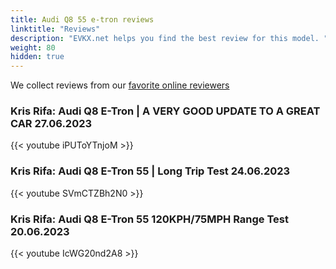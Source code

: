 ```yaml
---
title: Audi Q8 55 e-tron reviews
linktitle: "Reviews"
description: "EVKX.net helps you find the best review for this model. "
weight: 80
hidden: true
---
```

<object type="image/svg+xml" data="../modelnavigation.svg"></object>
We collect reviews from our [favorite online reviewers](/guides/evreviewers/)

### Kris Rifa: Audi Q8 E-Tron | A VERY GOOD UPDATE TO A GREAT CAR 27.06.2023

{{< youtube iPUToYTnjoM >}}

### Kris Rifa: Audi Q8 E-Tron 55 | Long Trip Test 24.06.2023

{{< youtube SVmCTZBh2N0 >}}

### Kris Rifa: Audi Q8 E-Tron 55 120KPH/75MPH Range Test 20.06.2023

{{< youtube IcWG20nd2A8 >}}


